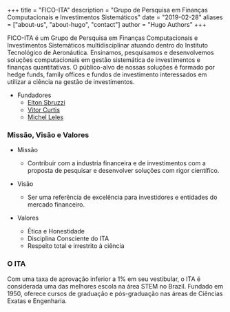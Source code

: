 +++
title = "FICO-ITA"
description = "Grupo de Persquisa em Finanças Computacionais e Investimentos Sistemáticos"
date = "2019-02-28"
aliases = ["about-us", "about-hugo", "contact"]
author = "Hugo Authors"
+++

FICO-ITA é um Grupo de Persquisa em Finanças Computacionais e Investimentos Sistemáticos multidisciplinar atuando dentro do Instituto Tecnológico de Aeronáutica. Ensinamos, pesquisamos e desenvolvemos soluções computacionais em gestão sistemática de investimentos e finanças quantitativas. O público-alvo de nossas soluções é formado por hedge funds, family offices e fundos de investimento interessados em utilizar a ciência na gestão de investimentos.

* Fundadores
    - [Elton Sbruzzi](https://www.linkedin.com/in/eltonsbruzzi/)
    - [Vitor Curtis](https://www.linkedin.com/in/vitor-curtis/)
    - [Michel Leles](https://www.linkedin.com/in/michel-leles/)

### Missão, Visão e Valores

* Missão
    - Contribuir com a industria financeira e de investimentos com a proposta de pesquisar e desenvolver soluções com rigor científico.

* Visão
    - Ser uma referência de excelência para investidores e entidades do mercado financeiro.

* Valores
    - Ética e Honestidade
    - Disciplina Consciente do ITA
    - Respeito total e irrestrito à ciência

### O ITA
Com uma taxa de aprovação inferior a 1% em seu vestibular, o ITA é considerada uma das melhores escola na área STEM no Brazil. Fundado em 1950, oferece cursos de graduação e pós-graduação nas áreas de Ciências Exatas e Engenharia.